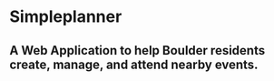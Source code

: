 # Simpleplanner
## A Web Application to help Boulder residents create, manage, and attend nearby events.
